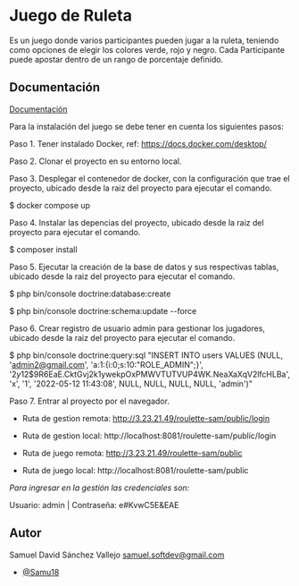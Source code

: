 
# Juego de Ruleta

Es un juego donde varios participantes pueden jugar a la ruleta, teniendo como opciones de elegir los colores verde, rojo y negro. Cada Participante puede apostar dentro de un rango de porcentaje definido.



## Documentación

[Documentación](https://linktodocumentation)

Para la instalación del juego se debe tener en cuenta los siguientes pasos:

Paso 1. Tener instalado Docker, ref: https://docs.docker.com/desktop/

Paso 2. Clonar el proyecto en su entorno local.

Paso 3. Desplegar el contenedor de docker, con la configuración que trae el proyecto, ubicado desde la raiz del proyecto para ejecutar el comando.

$ docker compose up

Paso 4. Instalar las depencias del proyecto, ubicado desde la raiz del proyecto para ejecutar el comando.

$ composer install

Paso 5. Ejecutar la creación de la base de datos y sus respectivas tablas, ubicado desde la raiz del proyecto para ejecutar el comando.

$ php bin/console doctrine:database:create

$ php bin/console doctrine:schema:update --force

Paso 6. Crear registro de usuario admin para gestionar los jugadores, ubicado desde la raiz del proyecto para ejecutar el comando.

$ php bin/console doctrine:query:sql "INSERT INTO users VALUES (NULL, 'admin2@gmail.com', 'a:1:{i:0;s:10:\"ROLE_ADMIN\";}', '$2y$12$9R6EaE.CktGvj2k1ywekpOxPMWVTUTVUP4WK.NeaXaXqV2lfcHLBa', 'x', '1', '2022-05-12 11:43:08', NULL, NULL, NULL, NULL, 'admin')"

Paso 7. Entrar al proyecto por el navegador. 

* Ruta de gestion remota: http://3.23.21.49/roulette-sam/public/login 

* Ruta de gestion local: http://localhost:8081/roulette-sam/public/login 

* Ruta de juego remota: http://3.23.21.49/roulette-sam/public

* Ruta de juego local: http://localhost:8081/roulette-sam/public

*Para ingresar en la gestión las credenciales son:*

Usuario: admin | Contraseña: e#KvwC5E&EAE
## Autor
Samuel David Sánchez Vallejo <samuel.softdev@gmail.com>
- [@Samu18](https://github.com/Samu18)

